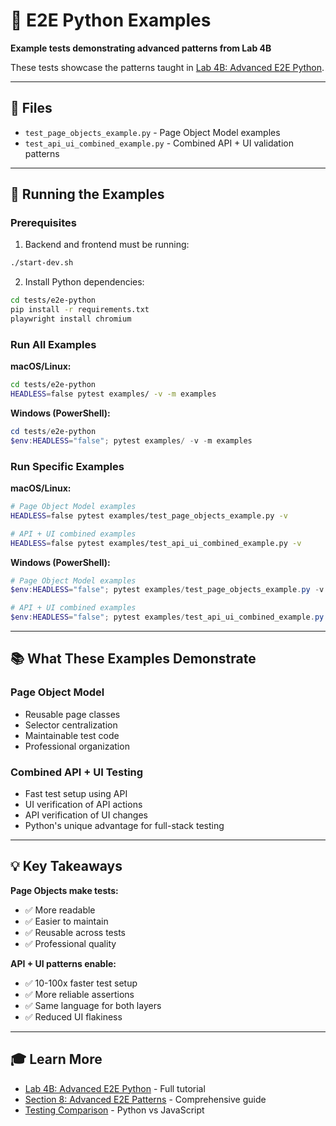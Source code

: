 # 🧪 E2E Python Examples

**Example tests demonstrating advanced patterns from Lab 4B**

These tests showcase the patterns taught in [Lab 4B: Advanced E2E Python](../../../labs/LAB_04B_Advanced_E2E_Python.md).

---

## 📁 Files

- `test_page_objects_example.py` - Page Object Model examples
- `test_api_ui_combined_example.py` - Combined API + UI validation patterns

---

## 🚀 Running the Examples

### Prerequisites

1. Backend and frontend must be running:

```bash
./start-dev.sh
```

2. Install Python dependencies:

```bash
cd tests/e2e-python
pip install -r requirements.txt
playwright install chromium
```

### Run All Examples

**macOS/Linux:**

```bash
cd tests/e2e-python
HEADLESS=false pytest examples/ -v -m examples
```

**Windows (PowerShell):**

```powershell
cd tests/e2e-python
$env:HEADLESS="false"; pytest examples/ -v -m examples
```

### Run Specific Examples

**macOS/Linux:**

```bash
# Page Object Model examples
HEADLESS=false pytest examples/test_page_objects_example.py -v

# API + UI combined examples
HEADLESS=false pytest examples/test_api_ui_combined_example.py -v
```

**Windows (PowerShell):**

```powershell
# Page Object Model examples
$env:HEADLESS="false"; pytest examples/test_page_objects_example.py -v

# API + UI combined examples
$env:HEADLESS="false"; pytest examples/test_api_ui_combined_example.py -v
```

---

## 📚 What These Examples Demonstrate

### Page Object Model

- Reusable page classes
- Selector centralization
- Maintainable test code
- Professional organization

### Combined API + UI Testing

- Fast test setup using API
- UI verification of API actions
- API verification of UI changes
- Python's unique advantage for full-stack testing

---

## 💡 Key Takeaways

**Page Objects make tests:**

- ✅ More readable
- ✅ Easier to maintain
- ✅ Reusable across tests
- ✅ Professional quality

**API + UI patterns enable:**

- ✅ 10-100x faster test setup
- ✅ More reliable assertions
- ✅ Same language for both layers
- ✅ Reduced UI flakiness

---

## 🎓 Learn More

- [Lab 4B: Advanced E2E Python](../../../labs/LAB_04B_Advanced_E2E_Python.md) - Full tutorial
- [Section 8: Advanced E2E Patterns](../../../docs/course/SECTION_08_ADVANCED_E2E_PATTERNS.md) - Comprehensive guide
- [Testing Comparison](../../../docs/guides/TESTING_COMPARISON_PYTHON_JS.md) - Python vs JavaScript
